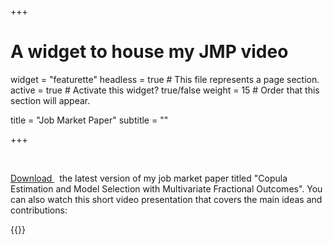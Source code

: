 +++
# A widget to house my JMP video
widget = "featurette"
headless = true  # This file represents a page section.
active = true  # Activate this widget? true/false
weight = 15  # Order that this section will appear.

title = "Job Market Paper"
subtitle = ""
  
+++

&nbsp;

[Download <i class="fa icon fa-file-pdf"></i>](/files/jmp.pdf) &nbsp; the latest version of my job market paper titled "Copula Estimation and Model Selection with Multivariate Fractional Outcomes". You can also watch this short video presentation that covers the main ideas and contributions:

{{<youtube I9tsOseIfxI>}}